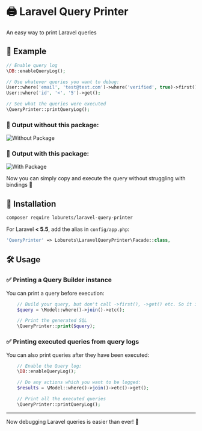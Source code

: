 # 🖨️ Laravel Query Printer

An easy way to print Laravel queries

## 📌 Example

```PHP
// Enable query log
\DB::enableQueryLog();

// Use whatever queries you want to debug:
User::where('email', 'test@test.com')->where('verified', true)->first();
User::where('id', '<', '5')->get();

// See what the queries were executed
\QueryPrinter::printQueryLog();
```

### 🔹 Output **without** this package:
![Without Package](https://user-images.githubusercontent.com/5417461/130602821-0d93551d-71e7-44c7-b4ad-4f8af1c071f2.png)

### 🔹 Output **with** this package:
![With Package](https://user-images.githubusercontent.com/5417461/130602831-85a47a6c-fa2f-4115-ad1a-066efd03cbf1.png)

Now you can simply copy and execute the query without struggling with bindings 🙌

## 🚀 Installation

```Bash
composer require loburets/laravel-query-printer
```

For Laravel **< 5.5**, add the alias in `config/app.php`:

```PHP
'QueryPrinter' => Loburets\LaravelQueryPrinter\Facade::class,
```

## 🛠️ Usage

### ✅ Printing a Query Builder instance

You can print a query before execution:

```PHP
    // Build your query, but don't call ->first(), ->get() etc. So it is an instance of the Query Builder here:
    $query = \Model::where()->join()->etc();

    // Print the generated SQL
    \QueryPrinter::print($query);
```

### ✅ Printing executed queries from query logs

You can also print queries after they have been executed:

```PHP
    // Enable the Query log:
    \DB::enableQueryLog();

    // Do any actions which you want to be logged:
    $results = \Model::where()->join()->etc()->get();

    // Print all the executed queries
    \QueryPrinter::printQueryLog();
```

---

Now debugging Laravel queries is easier than ever! 🎯

